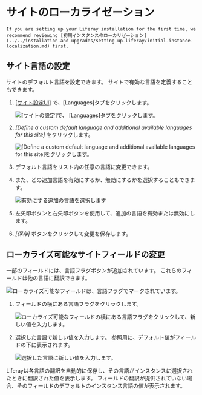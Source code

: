 # サイトのローカライゼーション

```{note}
If you are setting up your Liferay installation for the first time, we recommend reviewing [初期インスタンスのローカリゼーション](../../installation-and-upgrades/setting-up-liferay/initial-instance-localization.md) first.
```

## サイト言語の設定

サイトのデフォルト言語を設定できます。 サイトで有効な言語を定義することもできます。

1.  [ [サイト設定UI]](./site-settings-ui-reference.md#language) で、[Languages]タブをクリックします。

    ![[サイトの設定]で、 [Languages]タブをクリックします。](./site-localization/images/01.png)

2.  *[Define a custom default language and additional available languages for this site]* をクリックします。

    ![ [Define a custom default language and additional available languages for this site]をクリックします。](./site-localization/images/02.png)

3.  デフォルト言語をリスト内の任意の言語に変更できます。

4.  また、どの追加言語を有効にするか、無効にするかを選択することもできます。

    ![有効にする追加の言語を選択します](./site-localization/images/03.png)

5.  左矢印ボタンと右矢印ボタンを使用して、追加の言語を有効または無効にします。

6.  *[保存]* ボタンをクリックして変更を保存します。

## ローカライズ可能なサイトフィールドの変更

一部のフィールドには、言語フラグボタンが追加されています。 これらのフィールドは他の言語に翻訳できます。

![ローカライズ可能なフィールドは、言語フラグでマークされています。](./site-localization/images/04.png)

1.  フィールドの横にある言語フラグをクリックします。

    ![ローカライズ可能なフィールドの横にある言語フラグをクリックして、新しい値を入力します。](./site-localization/images/05.png)

2.  選択した言語で新しい値を入力します。 参照用に、デフォルト値がフィールドの下に表示されます。

    ![選択した言語に新しい値を入力します。](./site-localization/images/06.png)

Liferayは各言語の翻訳を自動的に保存し、その言語がインスタンスに選択されたときに翻訳された値を表示します。 フィールドの翻訳が提供されていない場合、そのフィールドのデフォルトのインスタンス言語の値が表示されます。
